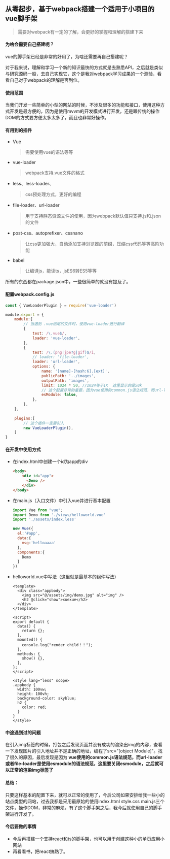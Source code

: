 ## 从零起步，基于webpack搭建一个适用于小项目的vue脚手架

> 需要对webpack有一定的了解，会更好的掌握和理解的搭建下来

#### 为啥会需要自己搭建呢？

vue的脚手架已经是非常的好用了，为啥还需要再自己搭建呢？

对于我来说，理解和学习一个新的知识最快的方式就是去熟悉API，之后就是类似与研究源码一般，去自己实现它，这个是我对webpack学习成果的一个测验，看看自己对于webpack的理解是否到位。

#### 使用范围

当我们开发一些简单的小型的网站的时候，不涉及很多的功能和接口，使用这种方式开发是最方便的，因为是使用mvvm的开发模式进行开发，还是跟传统的操作DOM的方式要方便太多太多了，而且也非常好操作。

#### 有用到的插件

- Vue

  > 需要使用vue的语法等等

- vue-loader

  > webpack支持.vue文件的格式

- less、less-loader、

  > css预处理方式，更好的编程

- file-loader、url-loader

  > 用于支持静态资源文件的使用，因为webpack默认值只支持.js和.json的文件

- post-css、autoprefixer、cssnano

  > 让css更加强大，自动添加支持浏览器的前缀，压缩css代码等等高阶功能

- babel

  > 让编译js，能读ts，jsES6转ES5等等

所有的东西都在package.json中，一些很简单的就没有提及了。

#### 配置webpack.config.js

```js
const { VueLoaderPlugin } = require('vue-loader')

module.export = {
    module:{
        // 当遇到 .vue结尾的文件时，使用vue-loader进行翻译
        {
            test: /\.vue$/,
            loader: 'vue-loader',
        },
		{
            test: /\.(png|jpe?g|gif)$/i,
            // loader: 'file-loader',
            loader: 'url-loader',
            options: {
                name: '[name]-[hash:6].[ext]',
                publicPath: '../images',
                outputPath: 'images',
                limit: 1024 * 50, //1024等于1K  这里显示的是50k
                // 这个配置非常的重要，因为vue使用的common.js语法规范，而url-loader或者file-loader是使用esmodule的语法规范，这里要关闭esmodule，否则在引入路径的时候是会报错的
    			esModule: false, 
            },
        },    
    },
    
    plugins:[
        // 这个插件一定要引入
        new VueLoaderPlugin(),
    ]
}
```

#### 在开发中使用方式

- 在index.html中创建一个id为app的div

  ```html
  <body>
      <div id="app">
      	<Demo />
      </div>
  </body>
  ```

- 在main.js（入口文件）中引入vue并进行基本配置

  ```js
  import Vue from "vue";
  import Demo from './views/helloworld.vue'
  import './assets/index.less'
  
  new Vue({
    el:'#app',
    data:{
      msg:'helloaaaa'
    },
    components:{
      Demo
    }
  })
  ```

- helloworld.vue中写法（这里就是最基本的组件写法）

  ```vue
  <template>
    <div class="appbody">
      <img src="@/assets/img/demo.jpg" alt="img" />
      <h2 @click="show">xuexue</h2>
    </div>
  </template>
  
  <script>
  export default {
    data() {
      return {};
    },
    mounted() {
      console.log("render child！！");
    },
    methods: {
      show() {},
    },
  };
  </script>
  
  <style lang="less" scope>
  .appbody {
    width: 100vw;
    height: 100vh;
    background-color: skyblue;
    h2 {
      color: red;
    }
  }
  </style>
  ```

#### 中途遇到过的问题

在引入img标签的时候，打包之后发现页面并没有成功的渲染出img的内容，查看一下发现图片的引入地址并不是正确的地址，编程了src="[object Module]"。找了很久的原因，最后发现是因为 **vue使用的common.js语法规范，而url-loader或者file-loader是使用esmodule的语法规范，这里要关闭esmodule，之后就可以正常的渲染img标签了**

#### 总结：

只要这样基本的配置下来，就可以正常的使用了，今后公司如果安排给我一些小的站点类型的网站，过去我都是采用最原始的使用index.html style.css main.js三个文件，操作DOM，非常的麻烦，有了这个脚手架之后，我今后就使用自己的脚手架进行开发了。

#### 今后要做的事情

- 今后再搭建一个支持react和ts的脚手架，也可以用于创建这种小的单页应用小网站
- 再看看书，把react搞熟了。